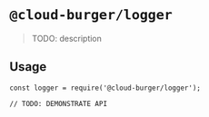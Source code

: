 # `@cloud-burger/logger`

> TODO: description

## Usage

```
const logger = require('@cloud-burger/logger');

// TODO: DEMONSTRATE API
```
